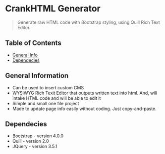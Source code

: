 # CrankHTML Generator
> Generate raw HTML code with Bootstrap styling, using Quill Rich Text Editor.
<!-- Live demo [ (SOON!) ](#).   If you have the project hosted somewhere, include the link here. -->

## Table of Contents
* [General Info](#general-information)
* [Dependecies](#dependecies)
<!-- * [Features](#features)
* [Screenshots](#screenshots)
* [Setup](#setup)
* [Usage](#usage)
* [Project Status](#project-status)
* [Room for Improvement](#room-for-improvement)
* [Acknowledgements](#acknowledgements)
* [Contact](#contact)
* [License](#license) -->


## General Information
- Can be used to insert custom CMS
- WYSIWYG Rich Texit Editor that outputs written text into html. And, will intake HTML code and will be able to edit it 
- Simple and small one file project
- Made to update page info easily without coding. Just copy-and-paste.
<!-- You don't have to answer all the questions - just the ones relevant to your project. -->


## Dependecies
- Bootstrap - version 4.0.0
- Quill - version 2.0
- JQuery - version 3.5.1


<!-- ## Features
List the ready features here:
- Awesome feature 1
- Awesome feature 2
- Awesome feature 3


## Screenshots
![Example screenshot](./img/screenshot.png)
<!-- If you have screenshots you'd like to share, include them here. 


## Setup
What are the project requirements/dependencies? Where are they listed? A requirements.txt or a Pipfile.lock file perhaps? Where is it located?

Proceed to describe how to install / setup one's local environment / get started with the project.


## Usage
How does one go about using it?
Provide various use cases and code examples here.

`write-your-code-here`


## Project Status
Project is: _in progress_ / _complete_ / _no longer being worked on_. If you are no longer working on it, provide reasons why.


## Room for Improvement
Include areas you believe need improvement / could be improved. Also add TODOs for future development.

Room for improvement:
- Improvement to be done 1
- Improvement to be done 2

To do:
- Feature to be added 1
- Feature to be added 2


## Acknowledgements
Give credit here.
- This project was inspired by...
- This project was based on [this tutorial](https://www.example.com).
- Many thanks to...


## Contact
Created by [@flynerdpl](https://www.flynerd.pl/) - feel free to contact me!-->


<!-- Optional -->
<!-- ## License -->
<!-- This project is open source and available under the [... License](). -->

<!-- You don't have to include all sections - just the one's relevant to your project -->
